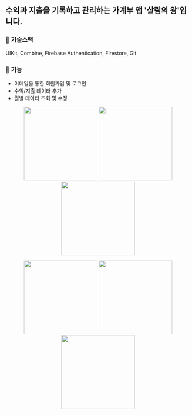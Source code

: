 ## 수익과 지출을 기록하고 관리하는 가계부 앱 '살림의 왕'입니다.

### 🔧 기술스택
UIKit, Combine, Firebase Authentication, Firestore, Git

### 🌱 기능
- 이메일을 통한 회원가입 및 로그인
- 수익/지출 데이터 추가
- 월별 데이터 조회 및 수정

<p align="center"><img src="https://user-images.githubusercontent.com/96823668/211188011-e1323b36-b99f-4cad-984d-7e4710968734.jpeg" width="200"> <img src="https://user-images.githubusercontent.com/96823668/211188106-8ae85c79-f562-4690-8ce8-a52d241e7c1e.jpeg" width="200"> <img src = "https://user-images.githubusercontent.com/96823668/211753957-2f440790-2757-40a5-b81b-065e470329e0.png" width = "200"></p>


<p align="center"><img src="https://user-images.githubusercontent.com/96823668/211188089-04482485-a441-4875-9076-62ece7f54d40.jpeg" width="200">    <img src="https://user-images.githubusercontent.com/96823668/211188126-a9392885-125d-461f-aa06-0fbd0212d4df.jpeg" width="200">  <img src="https://user-images.githubusercontent.com/96823668/211188155-763b59c2-0a01-427d-adc2-b6a64052799e.jpeg" width="200"></p>

